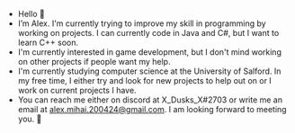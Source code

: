 - Hello 👋
- I’m Alex. I'm currently trying to improve my skill in programming by working on projects. I can currently code in Java and C#, but I want to learn C++ soon. 
- I'm currently interested in game development, but I don't mind working on other projects if people want my help. 
- I'm currently studying computer science at the University of Salford. In my free time, I either try and look for new projects to help out on or I work on current projects I have.
- You can reach me either on discord at X_Dusks_X#2703 or write me an email at alex.mihai.200424@gmail.com. I am looking forward to meeting you. 👋

<!---
X-Dusks-X/X-Dusks-X is a ✨ special ✨ repository because its `README.md` (this file) appears on your GitHub profile.
You can click the Preview link to take a look at your changes.
--->
